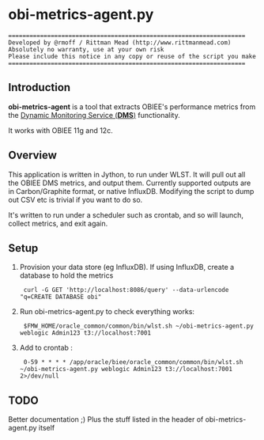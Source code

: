 # obi-metrics-agent.py							

	===================================================================
	Developed by @rmoff / Rittman Mead (http://www.rittmanmead.com)
	Absolutely no warranty, use at your own risk
	Please include this notice in any copy or reuse of the script you make
	===================================================================

## Introduction

**obi-metrics-agent** is a tool that extracts OBIEE's performance metrics from the [Dynamic Monitoring Service (**DMS**)](http://docs.oracle.com/cd/E23943_01/core.1111/e10108/dms.htm#CIHCFIFA) functionality. 

It works with OBIEE 11g and 12c.

## Overview

This application is written in Jython, to run under WLST. It will pull out all the OBIEE DMS metrics, and output them. Currently supported outputs are in Carbon/Graphite format, or native InfluxDB. Modifying the script to dump out CSV etc is trivial if you want to do so.

It's written to run under a scheduler such as crontab, and so will launch, collect metrics, and exit again.

## Setup

1. Provision your data store (eg InfluxDB). If using InfluxDB, create a database to hold the metrics 

		curl -G GET 'http://localhost:8086/query' --data-urlencode "q=CREATE DATABASE obi"

2. Run obi-metrics-agent.py to check everything works: 

		$FMW_HOME/oracle_common/common/bin/wlst.sh ~/obi-metrics-agent.py weblogic Admin123 t3://localhost:7001

3. Add to crontab : 

		0-59 * * * * /app/oracle/biee/oracle_common/common/bin/wlst.sh ~/obi-metrics-agent.py weblogic Admin123 t3://localhost:7001 2>/dev/null

## TODO

Better documentation ;)
Plus the stuff listed in the header of obi-metrics-agent.py itself
